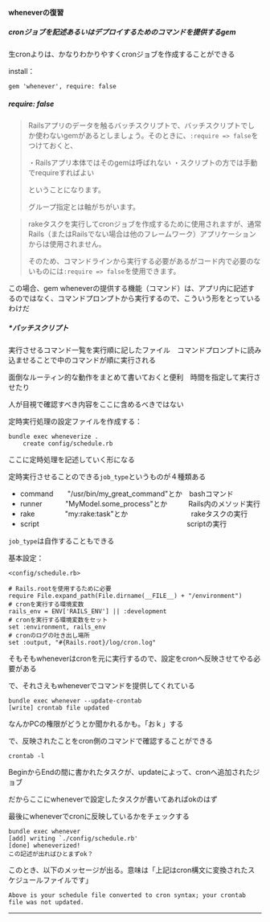 #### wheneverの復習

##### cronジョブを記述あるいはデプロイするためのコマンドを提供するgem

生cronよりは、かなりわかりやすくcronジョブを作成することができる

install：

```
gem 'whenever', require: false
```

##### require: false

> Railsアプリのデータを触るバッチスクリプトで、バッチスクリプトでしか使わないgemがあるとしましょう。そのときに、`:require => false`をつけておくと、 
>
> ・Railsアプリ本体ではそのgemは呼ばれない
> ・スクリプトの方では手動でrequireすればよい 
>
> ということになります。 
>
> グループ指定とは軸がちがいます。

> rakeタスクを実行してcronジョブを作成するために使用されますが、通常Rails（またはRailsでない場合は他のフレームワーク）アプリケーションからは使用されません。
>
> そのため、コマンドラインから実行する必要があるがコード内で必要のないものには`:require => false`を使用できます。

この場合、gem wheneverの提供する機能（コマンド）は、アプリ内に記述するのではなく、コマンドプロンプトから実行するので、こういう形をとっているわけだ

##### *バッチスクリプト

実行させるコマンド一覧を実行順に記したファイル　コマンドプロンプトに読み込ませることで中のコマンドが順に実行される

面倒なルーティン的な動作をまとめて書いておくと便利　時間を指定して実行させたり

人が目視で確認すべき内容をここに含めるべきではない



定時実行処理の設定ファイルを作成する：

```
bundle exec wheneverize .
	create config/schedule.rb
```

ここに定時処理を記述していく形になる

定時実行させることのできる`job_type`というものが４種類ある

* command　　"/usr/bin/my_great_command"とか　bashコマンド
* runner　　　  "MyModel.some_process"とか　　　Rails内のメソッド実行
* rake　　　  　"my:rake:task"とか　　　　　　　　　rakeタスクの実行
* script　　　　　　　　　　　　　　　　　　　　　scriptの実行

`job_type`は自作することもできる

基本設定：

```
<config/schedule.rb>

# Rails.rootを使用するために必要
require File.expand_path(File.dirname(__FILE__) + "/environment")
# cronを実行する環境変数
rails_env = ENV['RAILS_ENV'] || :development
# cronを実行する環境変数をセット
set :environment, rails_env
# cronのログの吐き出し場所
set :output, "#{Rails.root}/log/cron.log"
```

そもそもwheneverはcronを元に実行するので、設定をcronへ反映させてやる必要がある

で、それさえもwheneverでコマンドを提供してくれている

```
bundle exec whenever --update-crontab
[write] crontab file updated
```

なんかPCの権限がどうとか聞かれるかも。「おｋ」する

で、反映されたことをcron側のコマンドで確認することができる

```
crontab -l
```

BeginからEndの間に書かれたタスクが、updateによって、cronへ追加されたジョブ

だからここにwheneverで設定したタスクが書いてあればokのはず

最後にwheneverでcronに反映しているかをチェックする

```
bundle exec whenever
[add] writing `./config/schedule.rb'
[done] wheneverized!
この記述が出ればひとまずok？
```

このとき、以下のメッセージが出る。意味は「上記はcron構文に変換されたスケジュールファイルです」

```
Above is your schedule file converted to cron syntax; your crontab file was not updated.
```



***

#### 
